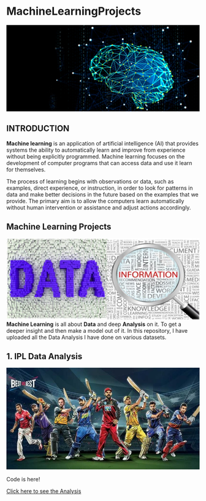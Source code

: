 # MachineLearningProjects
![image.jpg](images/Salesmask.machinelearning.jpg.jpg)

## INTRODUCTION

__Machine learning__ is an application of artificial intelligence (AI) that provides systems the ability to automatically learn and improve from experience without being explicitly programmed. Machine learning focuses on the development of computer programs that can access data and use it learn for themselves.

The process of learning begins with observations or data, such as examples, direct experience, or instruction, in order to look for patterns in data and make better decisions in the future based on the examples that we provide. The primary aim is to allow the computers learn automatically without human intervention or assistance and adjust actions accordingly.

## Machine Learning Projects
![image.jpg](images/Data-5-1024x431.jpg)
__Machine Learning__ is all about __Data__ and deep __Analysis__ on it. To get a deeper insight and then make a model out of it. In this repository, I have uploaded all the Data Analysis I have done on various datasets. 

## 1. IPL Data Analysis

![image.jpg](images/ipl.jpg)

Code is here!

[Click here to see the Analysis](https://github.com/Sruthivivek/MachineLearningProjects/tree/master/ILP%20Data%20Analysis/ILP%20Data%20Analysis)
